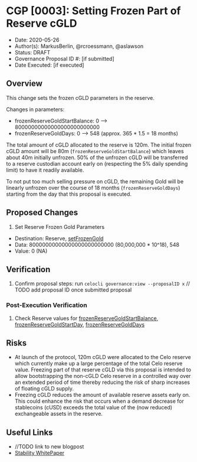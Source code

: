 # CGP [0003]: Setting Frozen Part of Reserve cGLD

- Date: 2020-05-26
- Author(s): MarkusBerlin, @rcroessmann, @aslawson
- Status: DRAFT
- Governance Proposal ID #: [if submitted]
- Date Executed: [if executed]

## Overview
This change sets the frozen cGLD parameters in the reserve.

Changes in parameters:

- frozenReserveGoldStartBalance: 0 --> 80000000000000000000000000
- frozenReserveGoldDays: 0 --> 548 (approx. 365 * 1.5 = 18 months)

The total amount of cGLD allocated to the reserve is 120m. The initial frozen cGLD amount will be 80m (`frozenReserveGoldStartBalance`) which leaves about 40m initially unfrozen.  50% of the unfrozen cGLD will be transferred to a reserve custodian account early on (respecting the 5% daily spending limit) to have it readily available.

To not put too much selling pressure on cGLD, the remaining Gold will be linearly unfrozen over the course of 18 months (`frozenReserveGoldDays`) starting from the day that this proposal is executed.

## Proposed Changes

1. Set Reserve Frozen Gold Parameters
 - Destination: Reserve, [setFrozenGold](https://github.com/celo-org/celo-monorepo/blob/de09a44f5ea2c2116506a6b3d05dcaaef92d4fad/packages/protocol/contracts/stability/Reserve.sol#L153)
 - Data: 80000000000000000000000000 (80,000,000 * 10^18), 548
 - Value: 0 (NA)

## Verification

1. Confirm proposal steps: run `celocli governance:view --proposalID x` // TODO add proposal ID once submitted proposal

### Post-Execution Verification

1. Check Reserve values for [frozenReserveGoldStartBalance](https://github.com/celo-org/celo-monorepo/blob/de09a44f5ea2c2116506a6b3d05dcaaef92d4fad/packages/protocol/contracts/stability/Reserve.sol#L44), [frozenReserveGoldStartDay](https://github.com/celo-org/celo-monorepo/blob/de09a44f5ea2c2116506a6b3d05dcaaef92d4fad/packages/protocol/contracts/stability/Reserve.sol#L45), [frozenReserveGoldDays](https://github.com/celo-org/celo-monorepo/blob/de09a44f5ea2c2116506a6b3d05dcaaef92d4fad/packages/protocol/contracts/stability/Reserve.sol#L46)

## Risks

- At launch of the protocol, 120m cGLD were allocated to the Celo reserve which currently make up a large percentage of the total Celo reserve value. Freezing part of that reserve cGLD via this proposal is intended to allow bootstrapping the non-cGLD Celo reserve in a controlled way over an extended period of time thereby reducing the risk of sharp increases of floating cGLD supply. 
- Freezing cGLD reduces the amount of available reserve assets early on.  This could enhance the risk that occurs when a demand decrease for stablecoins (cUSD) exceeds the total value of the (now reduced) exchangeable assets in the reserve.

## Useful Links

* //TODO link to new blogpost
* [Stability WhitePaper](https://celo.org/papers/Celo_Stability_Analysis.pdf)
